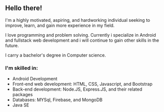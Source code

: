 ## Hello there!

I'm a highly motivated, aspiring, and hardworking individual seeking to improve, learn, and gain more experience in my field.

I love programming and problem solving. Currently i specialize in Android and fullstack web development and i will continue to gain other skills in the future.

I carry a bachelor's degree in Computer science.

### I'm skilled in:
* Android Development
* Front-end web development: HTML, CSS, Javascript, and Bootstrap
* Back-end development: Node.JS, Express.JS, and their related packages
* Databases: MYSql, Firebase, and MongoDB
* Java SE
